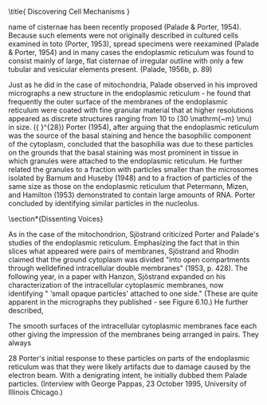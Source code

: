 \title{
Discovering Cell Mechanisms
}

name of cisternae has been recently proposed (Palade \& Porter, 1954). Because such elements were not originally described in cultured cells examined in toto (Porter, 1953), spread specimens were reexamined (Palade \& Porter, 1954) and in many cases the endoplasmic reticulum was found to consist mainly of large, flat cisternae of irregular outline with only a few tubular and vesicular elements present. (Palade, 1956b, p. 89)

Just as he did in the case of mitochondria, Palade observed in his improved micrographs a new structure in the endoplasmic reticulum - he found that frequently the outer surface of the membranes of the endoplasmic reticulum were coated with fine granular material that at higher resolutions appeared as discrete structures ranging from 10 to \(30 \mathrm{~m} \mu\) in size. \({ }^{28}\) Porter (1954), after arguing that the endoplasmic reticulum was the source of the basal staining and hence the basophilic component of the cytoplasm, concluded that the basophilia was due to these particles on the grounds that the basal staining was most prominent in tissue in which granules were attached to the endoplasmic reticulum. He further related the granules to a fraction with particles smaller than the microsomes isolated by Barnum and Huseby (1948) and to a fraction of particles of the same size as those on the endoplasmic reticulum that Petermann, Mizen, and Hamilton (1953) demonstrated to contain large amounts of RNA. Porter concluded by identifying similar particles in the nucleolus.

\section*{Dissenting Voices}

As in the case of the mitochondrion, Sjöstrand criticized Porter and Palade's studies of the endoplasmic reticulum. Emphasizing the fact that in thin slices what appeared were pairs of membranes, Sjöstrand and Rhodin claimed that the ground cytoplasm was divided "into open compartments through welldefined intracellular double membranes" (1953, p. 428). The following year, in a paper with Hanzon, Sjöstrand expanded on his characterization of the intracellular cytoplasmic membranes, now identifying " ‘small opaque particles' attached to one side." (These are quite apparent in the micrographs they published - see Figure 6.10.) He further described,

The smooth surfaces of the intracellular cytoplasmic membranes face each other giving the impression of the membranes being arranged in pairs. They always

28 Porter's initial response to these particles on parts of the endoplasmic reticulum was that they were likely artifacts due to damage caused by the electron beam. With a denigrating intent, he initially dubbed them Palade particles. (Interview with George Pappas, 23 October 1995, University of Illinois Chicago.)